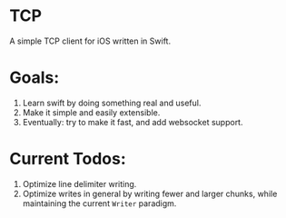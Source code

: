 TCP
===

A simple TCP client for iOS written in Swift.

# Goals:

1. Learn swift by doing something real and useful.
2. Make it simple and easily extensible.
3. Eventually: try to make it fast, and add websocket support.

# Current Todos:

1. Optimize line delimiter writing.
2. Optimize writes in general by writing fewer and larger chunks, while maintaining the current <code>Writer</code> paradigm.
